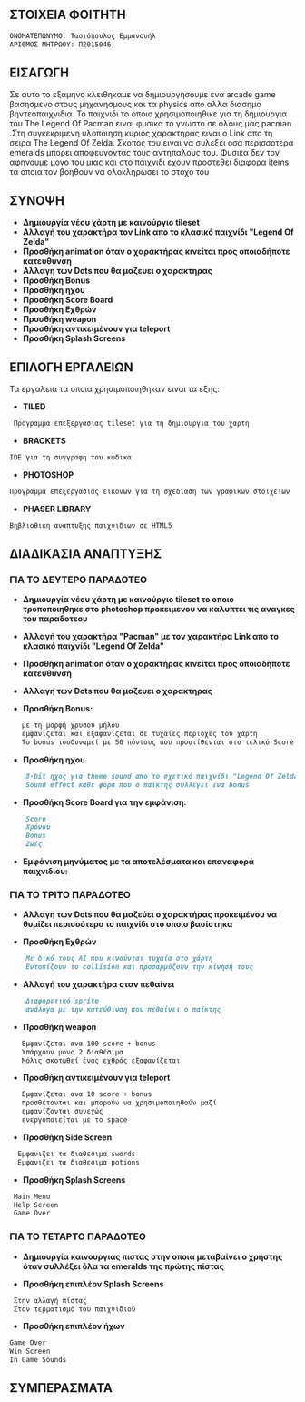 ## ΣΤΟΙΧΕΙΑ ΦΟΙΤΗΤΗ

```markdown
ΟΝΟΜΑΤΕΠΩΝΥΜΟ: Τασιόπουλος Εμμανουήλ
ΑΡΙΘΜΟΣ ΜΗΤΡΩΟΥ: Π2015046
```

## ΕΙΣΑΓΩΓΗ
  Σε αυτο το εξαμηνο κλειθηκαμε να δημιουργησουμε ενα arcade game βασησμενο στους μηχανησμους και τα physics απο αλλα διασημα βηντεοπαιχνιδια. Το παιχνιδι το οποιο χρησιμοποιηθικε για τη δημιουργια του The Legend Of Pacman ειναι φυσικα το γνωστο σε ολους μας pacman .Στη συγκεκριμενη υλοποιηση κυριος χαρακτηρας ειναι ο Link απο τη σειρα The Legend Of Zelda. Σκοπος του ειναι να συλεξει οσα περισσοτερα emeralds μπορει αποφευγοντας τους αντηπαλους του. Φυσικα δεν τον αφηνουμε μονο του μιας και στο παιχνιδι εχουν προστεθει διαφορα items τα οποια τον βοηθουν να ολοκληρωσει το στοχο του

## ΣΥΝΟΨΗ
  
   - __Δημιουργία νέου χάρτη με καινούργιο tileset__   
   - __Αλλαγή του χαρακτήρα τον Link απο το κλασικό παιχνίδι "Legend Of Zelda"__ 
   - __Προσθήκη animation όταν ο χαρακτήρας κινείται προς οποιαδήποτε κατευθυνση__ 
   - __Αλλαγη των Dots που θα μαζευει ο χαρακτηρας__
   - __Προσθήκη Bonus__
   - __Προσθήκη ηχου__
   - __Προσθήκη Score Board__
   - __Προσθήκη Εχθρών__
   - __Προσθήκη weapon__
   - __Προσθήκη αντικειμένουν για teleport__
   - __Προσθήκη Splash Screens__
     
## ΕΠΙΛΟΓΗ ΕΡΓΑΛΕΙΩΝ
  Τα εργαλεια τα οποια χρησιμοποιηθηκαν ειναι τα εξης: 
  
  - __TILED__
  
  ```markdown  
   Προγραμμα επεξεργασιας tileset για τη δημιουργια του χαρτη      
   ```
  - __BRACKETS__
  
  ```markdown  
  IDE για τη συγγραφη του κωδικα
  ```
  - __PHOTOSHOP__
  
  ```markdown
  Προγραμμα επεξεργασιας εικονων για τη σχεδιαση των γραφικων στοιχειων 
  ```  
  - __PHASER LIBRARY__
  
  ```markdown
  Βηβλιοθικη αναπτυξης παιχνιδιων σε HTML5   
  ```  
   
## ΔΙΑΔΙΚΑΣΙΑ ΑΝΑΠΤΥΞΗΣ

### ΓΙΑ ΤΟ ΔΕΥΤΕΡΟ ΠΑΡΑΔΟΤΕΟ

- __Δημιουργία νέου χάρτη με καινούργιο tileset το οποιο τροποποιηθηκε στο photoshop προκειμενου να καλυπτει τις αναγκες του παραδοτεου__

- __Αλλαγή του χαρακτήρα "Pacman" με τον χαρακτήρα Link απο το κλασικό παιχνίδι "Legend Of Zelda"__ 

- __Προσθήκη animation όταν ο χαρακτήρας κινείται προς οποιαδήποτε κατευθυνση__
 
- __Αλλαγη των Dots που θα μαζευει ο χαρακτηρας__

- __Προσθήκη Bonus:__
   
```markdown
   με τη μορφή χρυσού μήλου 
   εμφανίζεται και εξαφανίζεται σε τυχαίες περιοχές του χάρτη
   Το bonus ισοδυναμεί με 50 πόντους που προστίθενται στο τελικό Score
```    
- __Προσθήκη ηχου__ 

```markdown
    8-bit ηχος για theme sound απο το σχετικό παιχνίδι "Legend Of Zelda"
    Sound effect καθε φορα που ο παικτης συλλεγει ενα bonus
```    
- __Προσθήκη Score Board για την εμφάνιση:__

```markdown
    Score
    Χρόνου
    Bonus
    Ζωές     
 ```  
- __Εμφάνιση μηνύματος με τα αποτελέσματα και επαναφορά παιχνιδιου:__   

### ΓΙΑ ΤΟ ΤΡΙΤΟ ΠΑΡΑΔΟΤΕΟ

- __Αλλαγη των Dots που θα μαζεύει ο χαρακτήρας προκειμένου να θυμίζει περισσότερο το παιχνίδι στο οποίο βασίστηκα__

- __Προσθήκη Εχθρών__

```markdown
    Με δικό τους AI που κινούνται τυχαία στο χάρτη
    Εντοπίζουν το collision και προσαρμόζουν την κίνησή τους
```  

- __Αλλαγή του χαρακτήρα οταν πεθαίνει__

```markdown
    Διαφορετικό sprite 
    ανάλογα με την κατεύθινση που πεθαίνει ο παίκτης
```     
- __Προσθήκη weapon__ 

```markdown
   Εμφανίζεται ανα 100 score + bonus
   Υπάρχουν μονο 2 διαθέσιμα
   Μόλις σκοτωθεί ένας εχθρός εξαφανίζεται
```

 - __Προσθήκη αντικειμένουν για teleport__ 
 
 ```markdown
    Εμφανίζεται ανα 10 score + bonus
    προσθέτονται και μπορούν να χρησιμοποιηθούν μαζί
    εμφανίζονται συνεχώς
    ενεργοποιείται με το space  
 ```  
 - __Προσθήκη Side Screen__
 
 ```markdown
   Εμφανιζει τα διαθεσιμα swords
   Εμφανιζει τα διαθεσιμα potions
 ```  
   
  - __Προσθήκη Splash Screens__
  
  ```markdown
   Main Menu
   Help Screen
   Game Over
  ```  
### ΓΙΑ ΤΟ ΤΕΤΑΡΤΟ ΠΑΡΑΔΟΤΕΟ

- __Δημιουργία καινουργιας πιστας στην οποια μεταβαίνει ο χρήστης όταν συλλέξει όλα τα emeralds της πρώτης πίστας__

- __Προσθήκη επιπλέον Splash Screens__

```markdown
 Στην αλλαγή πίστας
 Στον τερματισμό του παιχνιδιού
``` 
- __Προσθήκη επιπλέον ήχων__

```markdown
Game Over
Win Screen
In Game Sounds
```
## ΣΥΜΠΕΡΑΣΜΑΤΑ


